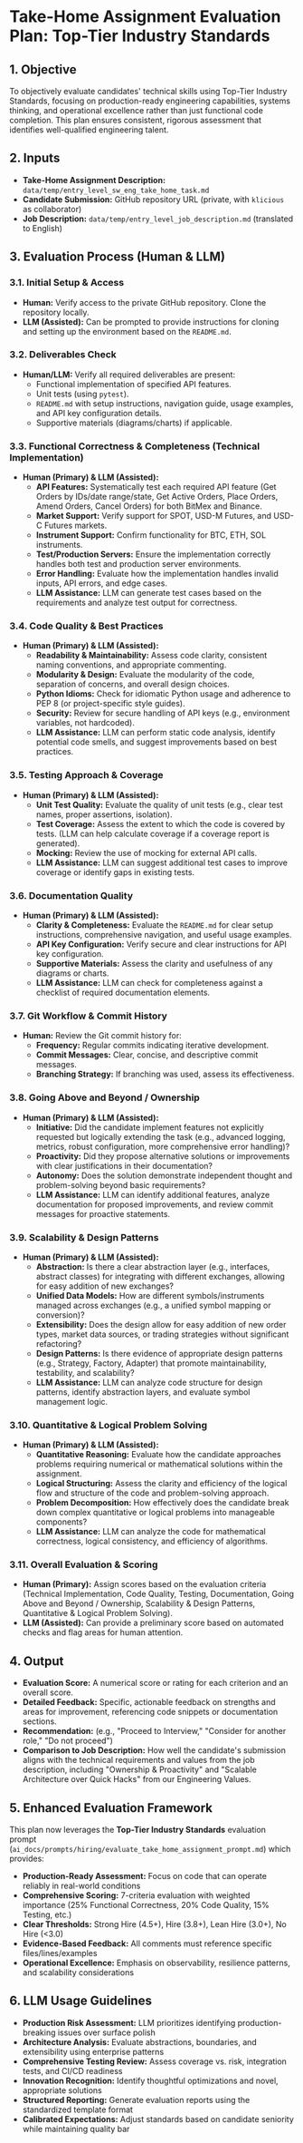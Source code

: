 # Take-Home Assignment Evaluation Plan: Top-Tier Industry Standards

## 1. Objective
To objectively evaluate candidates' technical skills using Top-Tier Industry Standards, focusing on production-ready engineering capabilities, systems thinking, and operational excellence rather than just functional code completion. This plan ensures consistent, rigorous assessment that identifies well-qualified engineering talent.

## 2. Inputs
- **Take-Home Assignment Description:** `data/temp/entry_level_sw_eng_take_home_task.md`
- **Candidate Submission:** GitHub repository URL (private, with `klicious` as collaborator)
- **Job Description:** `data/temp/entry_level_job_description.md` (translated to English)

## 3. Evaluation Process (Human & LLM)

### 3.1. Initial Setup & Access
- **Human:** Verify access to the private GitHub repository. Clone the repository locally.
- **LLM (Assisted):** Can be prompted to provide instructions for cloning and setting up the environment based on the `README.md`.

### 3.2. Deliverables Check
- **Human/LLM:** Verify all required deliverables are present:
    - Functional implementation of specified API features.
    - Unit tests (using `pytest`).
    - `README.md` with setup instructions, navigation guide, usage examples, and API key configuration details.
    - Supportive materials (diagrams/charts) if applicable.

### 3.3. Functional Correctness & Completeness (Technical Implementation)
- **Human (Primary) & LLM (Assisted):**
    - **API Features:** Systematically test each required API feature (Get Orders by IDs/date range/state, Get Active Orders, Place Orders, Amend Orders, Cancel Orders) for both BitMex and Binance.
    - **Market Support:** Verify support for SPOT, USD-M Futures, and USD-C Futures markets.
    - **Instrument Support:** Confirm functionality for BTC, ETH, SOL instruments.
    - **Test/Production Servers:** Ensure the implementation correctly handles both test and production server environments.
    - **Error Handling:** Evaluate how the implementation handles invalid inputs, API errors, and edge cases.
    - **LLM Assistance:** LLM can generate test cases based on the requirements and analyze test output for correctness.

### 3.4. Code Quality & Best Practices
- **Human (Primary) & LLM (Assisted):**
    - **Readability & Maintainability:** Assess code clarity, consistent naming conventions, and appropriate commenting.
    - **Modularity & Design:** Evaluate the modularity of the code, separation of concerns, and overall design choices.
    - **Python Idioms:** Check for idiomatic Python usage and adherence to PEP 8 (or project-specific style guides).
    - **Security:** Review for secure handling of API keys (e.g., environment variables, not hardcoded).
    - **LLM Assistance:** LLM can perform static code analysis, identify potential code smells, and suggest improvements based on best practices.

### 3.5. Testing Approach & Coverage
- **Human (Primary) & LLM (Assisted):**
    - **Unit Test Quality:** Evaluate the quality of unit tests (e.g., clear test names, proper assertions, isolation).
    - **Test Coverage:** Assess the extent to which the code is covered by tests. (LLM can help calculate coverage if a coverage report is generated).
    - **Mocking:** Review the use of mocking for external API calls.
    - **LLM Assistance:** LLM can suggest additional test cases to improve coverage or identify gaps in existing tests.

### 3.6. Documentation Quality
- **Human (Primary) & LLM (Assisted):**
    - **Clarity & Completeness:** Evaluate the `README.md` for clear setup instructions, comprehensive navigation, and useful usage examples.
    - **API Key Configuration:** Verify secure and clear instructions for API key configuration.
    - **Supportive Materials:** Assess the clarity and usefulness of any diagrams or charts.
    - **LLM Assistance:** LLM can check for completeness against a checklist of required documentation elements.

### 3.7. Git Workflow & Commit History
- **Human:** Review the Git commit history for:
    - **Frequency:** Regular commits indicating iterative development.
    - **Commit Messages:** Clear, concise, and descriptive commit messages.
    - **Branching Strategy:** If branching was used, assess its effectiveness.

### 3.8. Going Above and Beyond / Ownership
- **Human (Primary) & LLM (Assisted):**
    - **Initiative:** Did the candidate implement features not explicitly requested but logically extending the task (e.g., advanced logging, metrics, robust configuration, more comprehensive error handling)?
    - **Proactivity:** Did they propose alternative solutions or improvements with clear justifications in their documentation?
    - **Autonomy:** Does the solution demonstrate independent thought and problem-solving beyond basic requirements?
    - **LLM Assistance:** LLM can identify additional features, analyze documentation for proposed improvements, and review commit messages for proactive statements.

### 3.9. Scalability & Design Patterns
- **Human (Primary) & LLM (Assisted):**
    - **Abstraction:** Is there a clear abstraction layer (e.g., interfaces, abstract classes) for integrating with different exchanges, allowing for easy addition of new exchanges?
    - **Unified Data Models:** How are different symbols/instruments managed across exchanges (e.g., a unified symbol mapping or conversion)?
    - **Extensibility:** Does the design allow for easy addition of new order types, market data sources, or trading strategies without significant refactoring?
    - **Design Patterns:** Is there evidence of appropriate design patterns (e.g., Strategy, Factory, Adapter) that promote maintainability, testability, and scalability?
    - **LLM Assistance:** LLM can analyze code structure for design patterns, identify abstraction layers, and evaluate symbol management logic.

### 3.10. Quantitative & Logical Problem Solving
- **Human (Primary) & LLM (Assisted):**
    - **Quantitative Reasoning:** Evaluate how the candidate approaches problems requiring numerical or mathematical solutions within the assignment.
    - **Logical Structuring:** Assess the clarity and efficiency of the logical flow and structure of the code and problem-solving approach.
    - **Problem Decomposition:** How effectively does the candidate break down complex quantitative or logical problems into manageable components?
    - **LLM Assistance:** LLM can analyze the code for mathematical correctness, logical consistency, and efficiency of algorithms.

### 3.11. Overall Evaluation & Scoring
- **Human (Primary):** Assign scores based on the evaluation criteria (Technical Implementation, Code Quality, Testing, Documentation, Going Above and Beyond / Ownership, Scalability & Design Patterns, Quantitative & Logical Problem Solving).
- **LLM (Assisted):** Can provide a preliminary score based on automated checks and flag areas for human attention.

## 4. Output
- **Evaluation Score:** A numerical score or rating for each criterion and an overall score.
- **Detailed Feedback:** Specific, actionable feedback on strengths and areas for improvement, referencing code snippets or documentation sections.
- **Recommendation:** (e.g., "Proceed to Interview," "Consider for another role," "Do not proceed")
- **Comparison to Job Description:** How well the candidate's submission aligns with the technical requirements and values from the job description, including "Ownership & Proactivity" and "Scalable Architecture over Quick Hacks" from our Engineering Values.

## 5. Enhanced Evaluation Framework
This plan now leverages the **Top-Tier Industry Standards** evaluation prompt (`ai_docs/prompts/hiring/evaluate_take_home_assignment_prompt.md`) which provides:

- **Production-Ready Assessment:** Focus on code that can operate reliably in real-world conditions
- **Comprehensive Scoring:** 7-criteria evaluation with weighted importance (25% Functional Correctness, 20% Code Quality, 15% Testing, etc.)
- **Clear Thresholds:** Strong Hire (4.5+), Hire (3.8+), Lean Hire (3.0+), No Hire (<3.0)
- **Evidence-Based Feedback:** All comments must reference specific files/lines/examples
- **Operational Excellence:** Emphasis on observability, resilience patterns, and scalability considerations

## 6. LLM Usage Guidelines
- **Production Risk Assessment:** LLM prioritizes identifying production-breaking issues over surface polish
- **Architecture Analysis:** Evaluate abstractions, boundaries, and extensibility using enterprise patterns
- **Comprehensive Testing Review:** Assess coverage vs. risk, integration tests, and CI/CD readiness
- **Innovation Recognition:** Identify thoughtful optimizations and novel, appropriate solutions
- **Structured Reporting:** Generate evaluation reports using the standardized template format
- **Calibrated Expectations:** Adjust standards based on candidate seniority while maintaining quality bar
